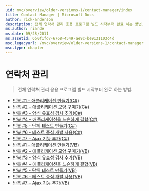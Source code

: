```yaml
---
uid: mvc/overview/older-versions-1/contact-manager/index
title: Contact Manager | Microsoft Docs
author: rick-anderson
description: 전체 연락처 관리 응용 프로그램 빌드 시작부터 완료 하는 방법.
ms.author: riande
ms.date: 09/28/2011
ms.assetid: 6b0f1fd7-6768-4549-ae9c-be9131103c4d
msc.legacyurl: /mvc/overview/older-versions-1/contact-manager
msc.type: chapter
---
```

<a name="contact-manager"></a>연락처 관리
====================
> 전체 연락처 관리 응용 프로그램 빌드 시작부터 완료 하는 방법.


- [반복 #1 – 애플리케이션 만들기(C#)](iteration-1-create-the-application-cs.md)
- [반복 #2 – 애플리케이션 모양 꾸미기(C#)](iteration-2-make-the-application-look-nice-cs.md)
- [반복 #3 - 양식 유효성 검사 추가(C#)](iteration-3-add-form-validation-cs.md)
- [반복 #4 – 애플리케이션을 느슨하게 결합(C#)](iteration-4-make-the-application-loosely-coupled-cs.md)
- [반복 #5 - 단위 테스트 만들기(C#)](iteration-5-create-unit-tests-cs.md)
- [반복 #6 - 테스트 중심 개발 사용(C#)](iteration-6-use-test-driven-development-cs.md)
- [반복 #7 – Ajax 기능 추가(C#)](iteration-7-add-ajax-functionality-cs.md)
- [반복 #1 – 애플리케이션 만들기(VB)](iteration-1-create-the-application-vb.md)
- [반복 #2 – 애플리케이션 모양 꾸미기(VB)](iteration-2-make-the-application-look-nice-vb.md)
- [반복 #3 - 양식 유효성 검사 추가(VB)](iteration-3-add-form-validation-vb.md)
- [반복 #4 – 애플리케이션을 느슨하게 결합(VB)](iteration-4-make-the-application-loosely-coupled-vb.md)
- [반복 #5 - 단위 테스트 만들기(VB)](iteration-5-create-unit-tests-vb.md)
- [반복 #6 - 테스트 중심 개발 사용(VB)](iteration-6-use-test-driven-development-vb.md)
- [반복 #7 – Ajax 기능 추가(VB)](iteration-7-add-ajax-functionality-vb.md)
